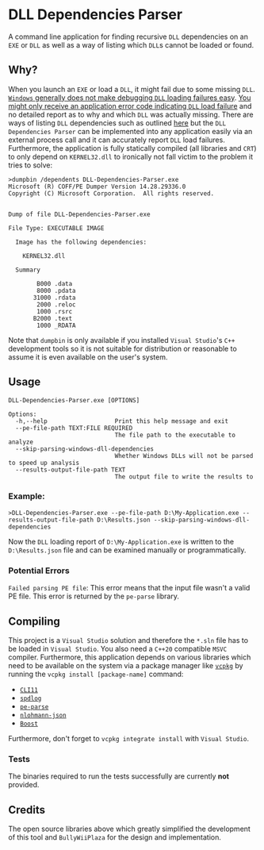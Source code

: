 # DLL Dependencies Parser

A command line application for finding recursive `DLL` dependencies on an `EXE` or `DLL` as well as a way of listing which `DLL`s cannot be loaded or found.

## Why?

When you launch an `EXE` or load a `DLL`, it might fail due to some missing `DLL`. [`Windows` generally does not make debugging `DLL` loading failures easy](https://en.wikipedia.org/wiki/DLL_Hell). [You might only receive an application error code indicating `DLL` load failure](https://github.community/t/status-dll-not-found-error-exit-code-0xc0000135/17115) and no detailed report as to why and which `DLL` was actually missing. There are ways of listing `DLL` dependencies such as outlined [here](https://stackoverflow.com/questions/7378959) but the `DLL Dependencies Parser` can be implemented into any application easily via an external process call and it can accurately report `DLL` load failures. Furthermore, the application is fully statically compiled (all libraries and `CRT`) to only depend on `KERNEL32.dll` to ironically not fall victim to the problem it tries to solve:

```
>dumpbin /dependents DLL-Dependencies-Parser.exe
Microsoft (R) COFF/PE Dumper Version 14.28.29336.0
Copyright (C) Microsoft Corporation.  All rights reserved.


Dump of file DLL-Dependencies-Parser.exe

File Type: EXECUTABLE IMAGE

  Image has the following dependencies:

    KERNEL32.dll

  Summary

        B000 .data
        8000 .pdata
       31000 .rdata
        2000 .reloc
        1000 .rsrc
       B2000 .text
        1000 _RDATA
```

Note that `dumpbin` is only available if you installed `Visual Studio`'s `C++` development tools so it is not suitable for distribution or reasonable to assume it is even available on the user's system.

## Usage

```
DLL-Dependencies-Parser.exe [OPTIONS]

Options:
  -h,--help                   Print this help message and exit
  --pe-file-path TEXT:FILE REQUIRED
                              The file path to the executable to analyze
  --skip-parsing-windows-dll-dependencies
                              Whether Windows DLLs will not be parsed to speed up analysis
  --results-output-file-path TEXT
                              The output file to write the results to
```

### Example:

```batch
>DLL-Dependencies-Parser.exe --pe-file-path D:\My-Application.exe --results-output-file-path D:\Results.json --skip-parsing-windows-dll-dependencies
```

Now the `DLL` loading report of `D:\My-Application.exe` is written to the `D:\Results.json` file and can be examined manually or programmatically.

### Potential Errors

`Failed parsing PE file`: This error means that the input file wasn't a valid PE file. This error is returned by the `pe-parse` library.

## Compiling

This project is a `Visual Studio` solution and therefore the `*.sln` file has to be loaded in `Visual Studio`. You also need a `C++20` compatible `MSVC` compiler. Furthermore, this application depends on various libraries which need to be available on the system via a package manager like [`vcpkg`](https://github.com/microsoft/vcpkg) by running the `vcpkg install [package-name]` command:

* [`CLI11`](https://github.com/CLIUtils/CLI11)
* [`spdlog`](https://github.com/gabime/spdlog)
* [`pe-parse`](https://github.com/trailofbits/pe-parse)
* [`nlohmann-json`](https://github.com/nlohmann/json)
* [`Boost`](https://www.boost.org)

Furthermore, don't forget to `vcpkg integrate install` with `Visual Studio`.

### Tests

The binaries required to run the tests successfully are currently **not** provided.

## Credits

The open source libraries above which greatly simplified the development of this tool and `BullyWiiPlaza` for the design and implementation.
